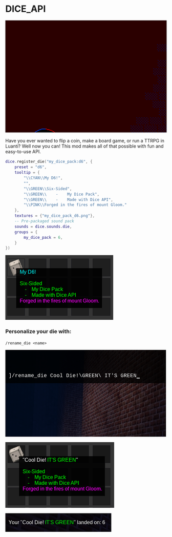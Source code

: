 # DICE_API

![DICE_API Promotional GIF](https://github.com/Extex101/link-images/blob/main/dice_api_hey_bub_ya_wanna_die_ya_got_the_cash.gif?raw=true)

Have you ever wanted to flip a coin, make a board game, or run a TTRPG in Luanti? Well now you can!
This mod makes all of that possible with fun and easy-to-use API.

```lua
dice.register_die("my_dice_pack:d6", {
    preset = "d6",
    tooltip = {
        "\\CYAN\\My D6!",
        "",
        "\\GREEN\\Six-Sided",
        "\\GREEN\\    -    My Dice Pack",
        "\\GREEN\\    -    Made with Dice API",
        "\\PINK\\Forged in the fires of mount Gloom."
    },
    textures = {"my_dice_pack_d6.png"},
    -- Pre-packaged sound pack
    sounds = dice.sounds.die,
    groups = {
        my_dice_pack = 6,
    }
})

```

![DICE_API Example Die](https://github.com/Extex101/link-images/blob/main/dice_api_example_die_tooltip.png?raw=true)


### Personalize your die with:
`/rename_die <name>`


![DICE_API Renaming Die](https://github.com/Extex101/link-images/blob/main/dice_api_rename_die_example.png?raw=true)

![DICE_API Renamed Die Tooltip](https://github.com/Extex101/link-images/blob/main/dice_api_renamed_die_example.png?raw=true)

![DICE_API Renamed chat message](https://github.com/Extex101/link-images/blob/main/dice_api_rolled_die_result_renamed.png?raw=true)
